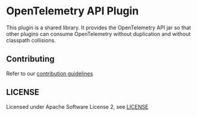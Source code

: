 # OpenTelemetry API Plugin

This plugin is a shared library. It provides the OpenTelemetry API jar so that other plugins can consume OpenTelemetry 
without duplication and without classpath collisions.

## Contributing

Refer to our [contribution guidelines](https://github.com/jenkinsci/.github/blob/master/CONTRIBUTING.md)

## LICENSE

Licensed under Apache Software License 2, see [LICENSE](LICENSE)
